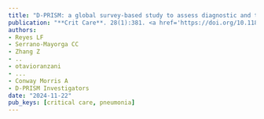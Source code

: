 ```yaml
---
title: "D-PRISM: a global survey-based study to assess diagnostic and treatment approaches in pneumonia managed in intensive care"
publication: "**Crit Care**. 28(1):381. <a href='https://doi.org/10.1186/s13054-024-05180-y' target='_blank' rel='noopener noreferrer'>10.1186/s13054-024-05180-y</a>"
authors:
- Reyes LF
- Serrano-Mayorga CC
- Zhang Z
- ..
- otavioranzani
- ...
- Conway Morris A
- D-PRISM Investigators
date: "2024-11-22"
pub_keys: [critical care, pneumonia]
---
```

